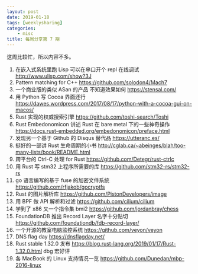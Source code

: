 ```yaml
---
layout: post
date: 2019-01-18
tags: [weeklysharing]
categories:
    - misc
title: 每周分享第 7 期
---
```


这周比较忙，所以内容不多。

1. 在嵌入式系统里跑 Lisp 可以在串口开个 repl 在线调试 http://www.ulisp.com/show?3J
2. Pattern matching for C++ https://github.com/solodon4/Mach7
3. 一个商业版的类似 ASan 的产品 不知道效果如何 https://stensal.com/
4. 用 Python 写 Cocoa 界面还行 https://dawes.wordpress.com/2017/08/17/python-with-a-cocoa-gui-on-macos/
5. Rust 实现的权威搜索引擎 https://github.com/toshi-search/Toshi
6. Rust Embedonomicon 讲述 Rust 在 bare metal 下的一些神奇操作 https://docs.rust-embedded.org/embedonomicon/preface.html
7. 发现另一个基于 Github 的 Disqus 替代品 https://utteranc.es/
8. 挺好的一部讲 Rust 生命周期的小书 http://cglab.ca/~abeinges/blah/too-many-lists/book/README.html
9. 跨平台的 Ctrl-C 处理 for Rust https://github.com/Detegr/rust-ctrlc
10. 用 Rust 写 stm32 上程序所需要的库 https://github.com/stm32-rs/stm32-rs
11. go 语言编写的基于 fuse 的加密文件系统 https://github.com/rfjakob/gocryptfs
12. Rust 的图片解析库 https://github.com/PistonDevelopers/image
13. 用 BPF 做 API 解析和过滤 https://github.com/cilium/cilium
14. 学到了 x86 又一个指令集 bmi2 https://github.com/jordanbray/chess
15. FoundationDB 推出 Record Layer 名字十分贴切 https://github.com/foundationdb/fdb-record-layer/
16. 一个开源的教室电脑监控系统 https://github.com/veyon/veyon
17. DNS flag day https://dnsflagday.net/
18. Rust stable 1.32.0 发布 https://blog.rust-lang.org/2019/01/17/Rust-1.32.0.html dbg 宏好评
19. 各 MacBook 的 Linux 支持情况一览 https://github.com/Dunedan/mbp-2016-linux

